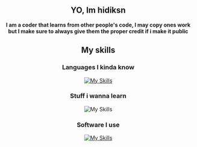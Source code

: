 <div align="center">
  
<br>


## YO, Im hidiksn


**I am a coder that learns from other people's code, I may copy ones work but I make sure to always give them the proper credit if i make it public**

## My skills

### Languages I kinda know

[![My Skills](https://skillicons.dev/icons?i=html,js,css,bash,debian,java&perline=10)](https://skillicons.dev)


### Stuff i wanna learn

![My Skills](https://skillicons.dev/icons?i=python,lua&perline=10)


### Software I use

[![My Skills](https://skillicons.dev/icons?i=vscode,godot,aws,blender,github,replit,unrealengine,unity&perline=10)](https://skillicons.dev)


</div>
